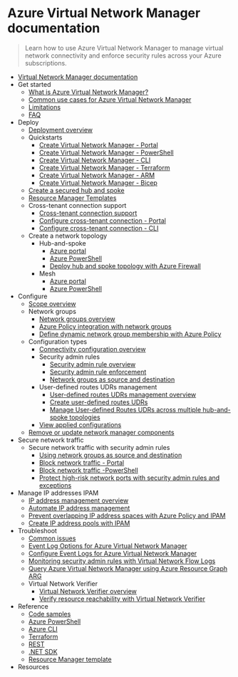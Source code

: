# Azure Virtual Network Manager documentation
> Learn how to use Azure Virtual Network Manager to manage virtual network connectivity and enforce security rules across your Azure subscriptions.
  - [Virtual Network Manager documentation](https://learn.microsoft.com/en-us/azure/virtual-network-manager/)
  - Get started
    - [What is Azure Virtual Network Manager?](https://learn.microsoft.com/en-us/azure/virtual-network-manager/overview)
    - [Common use cases for Azure Virtual Network Manager](https://learn.microsoft.com/en-us/azure/virtual-network-manager/concept-use-cases)
    - [Limitations](https://learn.microsoft.com/en-us/azure/virtual-network-manager/concept-limitations)
    - [FAQ](https://learn.microsoft.com/en-us/azure/virtual-network-manager/faq)
  - Deploy
    - [Deployment overview](https://learn.microsoft.com/en-us/azure/virtual-network-manager/concept-deployments)
    - Quickstarts
      - [Create Virtual Network Manager - Portal](https://learn.microsoft.com/en-us/azure/virtual-network-manager/create-virtual-network-manager-portal)
      - [Create Virtual Network Manager - PowerShell](https://learn.microsoft.com/en-us/azure/virtual-network-manager/create-virtual-network-manager-powershell)
      - [Create Virtual Network Manager - CLI](https://learn.microsoft.com/en-us/azure/virtual-network-manager/create-virtual-network-manager-cli)
      - [Create Virtual Network Manager - Terraform](https://learn.microsoft.com/en-us/azure/virtual-network-manager/create-virtual-network-manager-terraform)
      - [Create Virtual Network Manager - ARM](https://learn.microsoft.com/en-us/azure/virtual-network-manager/create-virtual-network-manager-template)
      - [Create Virtual Network Manager - Bicep](https://learn.microsoft.com/en-us/azure/virtual-network-manager/create-virtual-network-manager-bicep)
    - [Create a secured hub and spoke](https://learn.microsoft.com/en-us/azure/virtual-network-manager/tutorial-create-secured-hub-and-spoke)
    - [Resource Manager Templates](https://learn.microsoft.com/en-us/azure/virtual-network-manager/resource-manager-template-samples)
    - Cross-tenant connection support
      - [Cross-tenant connection support](https://learn.microsoft.com/en-us/azure/virtual-network-manager/concept-cross-tenant)
      - [Configure cross-tenant connection - Portal](https://learn.microsoft.com/en-us/azure/virtual-network-manager/how-to-configure-cross-tenant-portal)
      - [Configure cross-tenant connection - CLI](https://learn.microsoft.com/en-us/azure/virtual-network-manager/how-to-configure-cross-tenant-cli)
    - Create a network topology
      - Hub-and-spoke
        - [Azure portal](https://learn.microsoft.com/en-us/azure/virtual-network-manager/how-to-create-hub-and-spoke)
        - [Azure PowerShell](https://learn.microsoft.com/en-us/azure/virtual-network-manager/how-to-create-hub-and-spoke-powershell)
        - [Deploy hub and spoke topology with Azure Firewall](https://learn.microsoft.com/en-us/azure/virtual-network-manager/how-to-deploy-hub-spoke-topology-with-azure-firewall)
      - Mesh
        - [Azure portal](https://learn.microsoft.com/en-us/azure/virtual-network-manager/how-to-create-mesh-network)
        - [Azure PowerShell](https://learn.microsoft.com/en-us/azure/virtual-network-manager/how-to-create-mesh-network-powershell)
  - Configure
    - [Scope overview](https://learn.microsoft.com/en-us/azure/virtual-network-manager/concept-network-manager-scope)
    - Network groups
      - [Network groups overview](https://learn.microsoft.com/en-us/azure/virtual-network-manager/concept-network-groups)
      - [Azure Policy integration with network groups](https://learn.microsoft.com/en-us/azure/virtual-network-manager/concept-azure-policy-integration)
      - [Define dynamic network group membership with Azure Policy](https://learn.microsoft.com/en-us/azure/virtual-network-manager/how-to-define-network-group-membership-azure-policy)
    - Configuration types
      - [Connectivity configuration overview](https://learn.microsoft.com/en-us/azure/virtual-network-manager/concept-connectivity-configuration)
      - Security admin rules
        - [Security admin rule overview](https://learn.microsoft.com/en-us/azure/virtual-network-manager/concept-security-admins)
        - [Security admin rule enforcement](https://learn.microsoft.com/en-us/azure/virtual-network-manager/concept-enforcement)
        - [Network groups as source and destination](https://learn.microsoft.com/en-us/azure/virtual-network-manager/concept-security-admin-rules-network-group)
      - User-defined routes UDRs management
        - [User-defined routes UDRs management overview](https://learn.microsoft.com/en-us/azure/virtual-network-manager/concept-user-defined-route)
        - [Create user-defined routes UDRs](https://learn.microsoft.com/en-us/azure/virtual-network-manager/how-to-create-user-defined-route)
        - [Manage User-defined Routes UDRs across multiple hub-and-spoke topologies](https://learn.microsoft.com/en-us/azure/virtual-network-manager/how-to-manage-user-defined-routes-multiple-hub-spoke-topologies)
      - [View applied configurations](https://learn.microsoft.com/en-us/azure/virtual-network-manager/how-to-view-applied-configurations)
    - [Remove or update network manager components](https://learn.microsoft.com/en-us/azure/virtual-network-manager/concept-remove-components-checklist)
  - Secure network traffic
    - Secure network traffic with security admin rules
      - [Using network groups as source and destination](https://learn.microsoft.com/en-us/azure/virtual-network-manager/how-to-create-security-admin-rule-network-group)
      - [Block network traffic - Portal](https://learn.microsoft.com/en-us/azure/virtual-network-manager/how-to-block-network-traffic-portal)
      - [Block network traffic -PowerShell](https://learn.microsoft.com/en-us/azure/virtual-network-manager/how-to-block-network-traffic-powershell)
      - [Protect high-risk network ports with security admin rules and exceptions](https://learn.microsoft.com/en-us/azure/virtual-network-manager/how-to-block-high-risk-ports)
  - Manage IP addresses IPAM
    - [IP address management overview](https://learn.microsoft.com/en-us/azure/virtual-network-manager/concept-ip-address-management)
    - [Automate IP address management](https://learn.microsoft.com/en-us/azure/virtual-network-manager/automate-ip-address-management-ipam-sample)
    - [Prevent overlapping IP address spaces with Azure Policy and IPAM](https://learn.microsoft.com/en-us/azure/virtual-network-manager/Prevent-overlapping-ip-address-space-policy-ipam)
    - [Create IP address pools with IPAM](https://learn.microsoft.com/en-us/azure/virtual-network-manager/how-to-manage-ip-addresses-network-manager)
  - Troubleshoot
    - [Common issues](https://learn.microsoft.com/en-us/azure/virtual-network-manager/common-issues)
    - [Event Log Options for Azure Virtual Network Manager](https://learn.microsoft.com/en-us/azure/virtual-network-manager/concept-event-logs)
    - [Configure Event Logs for Azure Virtual Network Manager](https://learn.microsoft.com/en-us/azure/virtual-network-manager/how-to-configure-event-logs)
    - [Monitoring security admin rules with Virtual Network Flow Logs](https://learn.microsoft.com/en-us/azure/virtual-network-manager/concept-virtual-network-flow-logs)
    - [Query Azure Virtual Network Manager using Azure Resource Graph ARG](https://learn.microsoft.com/en-us/azure/virtual-network-manager/query-azure-resource-graph)
    - Virtual Network Verifier
      - [Virtual Network Verifier overview](https://learn.microsoft.com/en-us/azure/virtual-network-manager/concept-virtual-network-verifier)
      - [Verify resource reachability with Virtual Network Verifier](https://learn.microsoft.com/en-us/azure/virtual-network-manager/how-to-verify-reachability-with-virtual-network-verifier)
  - Reference
    - [Code samples](https://azure.microsoft.com/resources/samples/?service=virtual-network-manager)
    - [Azure PowerShell](https://learn.microsoft.com/powershell/module/az.network)
    - [Azure CLI](https://learn.microsoft.com/cli/azure/network/manager)
    - [Terraform](https://registry.terraform.io/providers/hashicorp/azurerm/latest/docs/resources/network_manager)
    - [REST](https://learn.microsoft.com/rest/api/networkmanager/)
    - [.NET SDK](https://learn.microsoft.com/dotnet/api/microsoft.azure.management.network)
    - [Resource Manager template](https://learn.microsoft.com/azure/templates/microsoft.network/networkmanagers)
  - Resources
